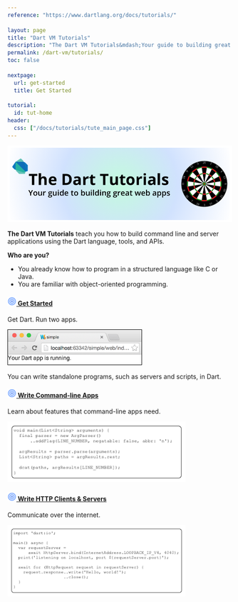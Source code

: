 ```yaml
---
reference: "https://www.dartlang.org/docs/tutorials/"

layout: page
title: "Dart VM Tutorials"
description: "The Dart VM Tutorials&mdash;Your guide to building great apps."
permalink: /dart-vm/tutorials/
toc: false

nextpage:
  url: get-started
  title: Get Started

tutorial:
  id: tut-home
header:
  css: ["/docs/tutorials/tute_main_page.css"]
---
```


<img class="scale-img-max" src="images/banner.png">

**The Dart VM Tutorials** teach you how to build command line and
server applications using the Dart language, tools, and APIs.

<strong>Who are you?</strong>
<ul>
<li> You already know how to program in a structured language like C or Java.</li>
<li> You are familiar with object-oriented programming.</li>
</ul>

<h4 class="no-permalink"><a href="get-started"><img src="images/target.png" height="20" width="20">&nbsp;Get Started</a></h4>
<p>Get Dart. Run two apps.
</p>
<img style="border:1px solid black" src="images/simple.png" width="300">

You can write standalone programs, such as servers and scripts, in Dart.

<h4 class="no-permalink"><a href="cmdline/"><img src="images/target.png" height="20" width="20">&nbsp;Write Command-line Apps</a></h4>
<p>Learn about features that command-line apps need.</p>
<img src="images/cmdline-code.png" width="400">

<h4 class="no-permalink"><a href="/docs/tutorials/httpserver/"><img src="images/target.png" height="20" width="20">&nbsp;Write HTTP Clients & Servers</a></h4>
<p>Communicate over the internet.</p>
<img src="images/httpserver-code.png" width="400">
